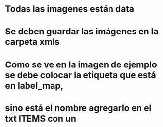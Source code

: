# Todas las imagenes están data 

# Se deben guardar las imágenes en la carpeta xmls 

# Como se ve en la imagen de ejemplo se debe colocar la etiqueta que está en label_map,
# sino está el nombre agregarlo en el txt ITEMS con un 